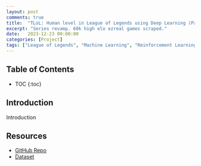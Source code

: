 ```yaml
---
layout: post
comments: true
title:  "TLoL: Human level in League of Legends using Deep Learning (Part 7 - Dataset Transformation)"
excerpt: "Series revamp. 60k high elo ezreal games scraped."
date:   2023-12-23 00:00:00
categories: [Project]
tags: ["League of Legends", "Machine Learning", "Reinforcement Learning", "TLoL", "Data Transformation"]
---
```


## Table of Contents

* TOC
{:toc}

## Introduction

Introduction

## Resources

- [GitHub Repo](https://github.com/MiscellaneousStuff/tlol-analysis)
- [Dataset](https://github.com/MiscellaneousStuff/tlol?tab=readme-ov-file#ezreal-dataset-patch-1323)